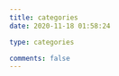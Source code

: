 ```yaml
---
title: categories
date: 2020-11-18 01:58:24  

type: categories    

comments: false
---
```


